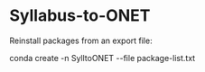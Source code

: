 # Syllabus-to-ONET




Reinstall packages from an export file:

conda create -n SylltoONET --file package-list.txt
